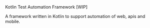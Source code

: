 Kotlin Test Automation Framework [WIP]

A framework written in Kotlin to support automation of web, apis and mobile.

